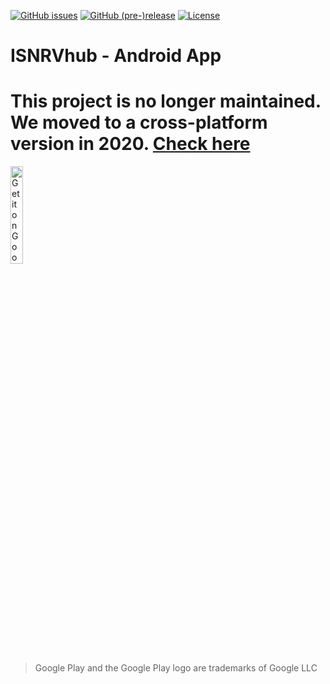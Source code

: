 
[![GitHub issues](https://img.shields.io/github/issues/ISNRV/ISNRVhub-Android.svg)](https://github.com/ISNRV/ISNRVhub-Android/issues)
[![GitHub (pre-)release](https://img.shields.io/github/release/ISNRV/ISNRVhub-Android/all.svg)](https://github.com/ISNRV/ISNRVhub-Android/releases)
[![License](https://img.shields.io/badge/license-Apache%202-blue.svg)](LICENSE)

# ISNRVhub - Android App

# This project is no longer maintained. We moved to a cross-platform version in 2020. [Check here](https://github.com/ISNRV/ISNRV-App)  

<a href='https://play.google.com/store/apps/details?id=com.isnrv'><img alt='Get it on Google Play' src='https://play.google.com/intl/en_us/badges/images/generic/en_badge_web_generic.png' width="20%"/></a>
>Google Play and the Google Play logo are trademarks of Google LLC
